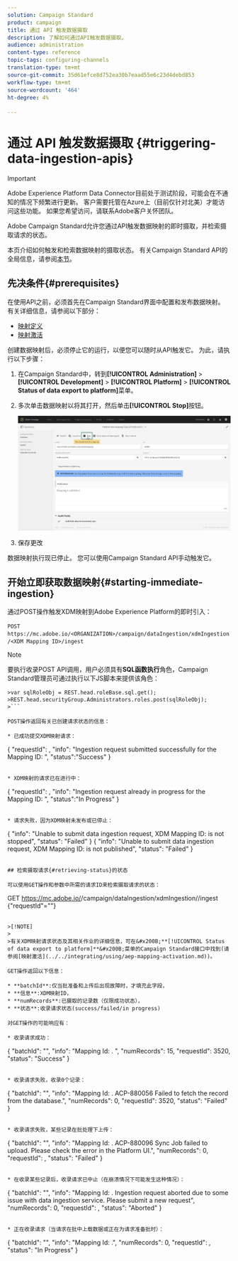 ```yaml
---
solution: Campaign Standard
product: campaign
title: 通过 API 触发数据摄取
description: 了解如何通过API触发数据摄取。
audience: administration
content-type: reference
topic-tags: configuring-channels
translation-type: tm+mt
source-git-commit: 35d61efce8d752ea30b7eaad55e6c23d4debd853
workflow-type: tm+mt
source-wordcount: '464'
ht-degree: 4%

---
```



# 通过 API 触发数据摄取 {#triggering-data-ingestion-apis}

>[!IMPORTANT]
>
>Adobe Experience Platform Data Connector目前处于测试阶段，可能会在不通知的情况下频繁进行更新。 客户需要托管在Azure上（目前仅针对北美）才能访问这些功能。 如果您希望访问，请联系Adobe客户关怀团队。

Adobe Campaign Standard允许您通过API触发数据映射的即时摄取，并检索摄取请求的状态。

本页介绍如何触发和检索数据映射的摄取状态。 有关Campaign Standard API的全局信息，请参阅[本节](../../api/using/get-started-apis.md)。

## 先决条件{#prerequisites}

在使用API之前，必须首先在Campaign Standard界面中配置和发布数据映射。 有关详细信息，请参阅以下部分：

* [映射定义](../../integrating/using/aep-mapping-definition.md)
* [映射激活](../../integrating/using/aep-mapping-activation.md)

创建数据映射后，必须停止它的运行，以便您可以随时从API触发它。 为此，请执行以下步骤：

1. 在Campaign Standard中，转到&#x200B;**[!UICONTROL Administration]** > **[!UICONTROL Development]** > **[!UICONTROL Platform]** > **[!UICONTROL Status of data export to platform]**&#x200B;菜单。

1. 多次单击数据映射以将其打开，然后单击&#x200B;**[!UICONTROL Stop]**&#x200B;按钮。

   ![](assets/aep_datamapping_stop.png)

1. 保存更改

数据映射执行现已停止。 您可以使用Campaign Standard API手动触发它。

## 开始立即获取数据映射{#starting-immediate-ingestion}

通过POST操作触发XDM映射到Adobe Experience Platform的即时引入：

`POST https://mc.adobe.io/<ORGANIZATION>/campaign/dataIngestion/xdmIngestion/<XDM Mapping ID>/ingest`

>[!NOTE]
>
>要执行收录POST API调用，用户必须具有&#x200B;**SQL函数执行**&#x200B;角色，Campaign Standard管理员可通过执行以下JS脚本来提供该角色：
>
>
```
>var sqlRoleObj = REST.head.roleBase.sql.get();
>REST.head.securityGroup.Administrators.roles.post(sqlRoleObj);
>```

POST操作返回有关已创建请求状态的信息：

* 已成功提交XDM映射请求：

```
{
"requestId": <value>,
"info": "Ingestion request submitted successfully for the Mapping ID: <value>",
"status":"Success"
}
```

* XDM映射的请求已在进行中：

```
{
"requestId": <value>,
"info": "Ingestion request already in progress for the Mapping ID: <value>",
"status":"In Progress"
}
```

* 请求失败，因为XDM映射未发布或已停止：

```
{
"info": "Unable to submit data ingestion request, XDM Mapping ID: <value> is not stopped",
"status": "Failed"
}
{
"info": "Unable to submit data ingestion request, XDM Mapping ID: <value> is not published",
"status": "Failed"
}
```

## 检索摄取请求{#retrieving-status}的状态

可以使用GET操作和参数中所需的请求ID来检索摄取请求的状态：

```
GET https://mc.adobe.io/<ORGANIZATION>/campaign/dataIngestion/xdmIngestion/<XDM Mapping ID>/ingest
{"requestId"="<value>"}
```

>[!NOTE]
>
>有关XDM映射请求状态及其相关作业的详细信息，可在&#x200B;**[!UICONTROL Status of data export to platform]**&#x200B;菜单的Campaign Standard接口中找到(请参阅[映射激活](../../integrating/using/aep-mapping-activation.md))。

GET操作返回以下信息：

* **batchId**:仅当批准备和上传后出现故障时，才填充此字段，
* **信息**:XDM映射ID，
* **numRecords**:已摄取的记录数（仅限成功状态），
* **状态**:收录请求状态(success/failed/in progress)

对GET操作的可能响应有：

* 收录请求成功：

   ```
   {
   "batchId": "",
   "info": "Mapping Id: <value>. ",
   "numRecords": 15,
   "requestId": 3520,
   "status": "Success"
   }
   ```

* 收录请求失败，收录0个记录：

   ```
   {
   "batchId": "",
   "info": "Mapping Id: <value>. ACP-880056 Failed to fetch the record from the database.",
   "numRecords": 0,
   "requestId": 3520,
   "status": "Failed"
   }
   ```

* 收录请求失败，某些记录在批处理下上传：

   ```
   {
   "batchId": "<value>",
   "info": "Mapping Id: <value>. ACP-880096 Sync Job failed to upload. Please check the error in the Platform UI.",
   "numRecords": 0,
   "requestId": <value>,
   "status": "Failed"
   }
   ```

* 在收录某些记录后，收录请求已中止（在崩溃情况下可能发生这种情况）：

   ```
   {
   "batchId": "",
   "info": "Mapping Id: <value>. Ingestion request aborted due to some issue with data ingestion service. Please submit a new request",
   "numRecords": 0,
   "requestId": <value>,
   "status": "Aborted"
   }
   ```

* 正在收录请求（当请求在批中上载数据或正在为请求准备批时）：

   ```
   {
   "batchId": "",
   "info": "Mapping Id: <value>.",
   "numRecords": 0,
   "requestId": <value>,
   "status": "In Progress"
   }
   ```
